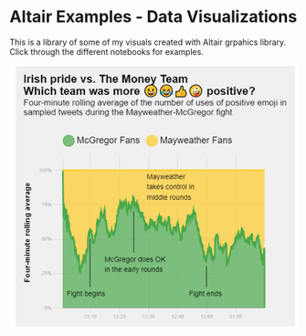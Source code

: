 # Altair Examples - Data Visualizations

This is a library of some of my visuals created with Altair grpahics library.  Click through the different notebooks for examples.

![Example 4](images/example4.png)
